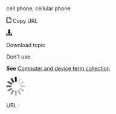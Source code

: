 # 

cell phone, cellular phone

![Copy URL](media/cell-phone-cellular-phone/Copy.png)
Copy URL

![Download](media/cell-phone-cellular-phone/Download.png)

Download topic

Don't use. 

**See** [Computer and device term collection](https://worldready.cloudapp.net/Styleguide/Read?id=2700&topicid=26597)

![In progress](media/cell-phone-cellular-phone/activity-large.gif)

URL :
